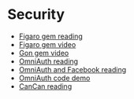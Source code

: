 # Security

  * [Figaro gem reading][figaro]
  * [Figaro gem video][figaro-video]
  * [Gon gem video][gon]
  * [OmniAuth reading][omniauth]
  * [OmniAuth and Facebook reading][omniauth-and-facebook]
  * [OmniAuth code demo][omniauth-demo]
  * [CanCan reading][cancan]

  [figaro]: ./security/figaro.md
  [figaro-video]: https://vimeo.com/164602277
  [gon]: https://vimeo.com/168132088
  [omniauth]: ./security/omniauth.md
  [omniauth-and-facebook]: ./security/facebook-login.md
  [omniauth-demo]: https://github.com/appacademy/OmniAuthDevise
  [cancan]: ./security/cancan.md
